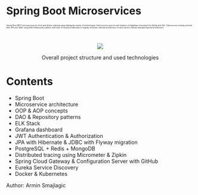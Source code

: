 # Spring Boot Microservices 

<p style="font-size:5px;"> Spring Boot REST microservices for food and drinks ordering using displaying variety of technologies. Each service uses its own instance of database choosing from NoSql and SQL. Data access is being achived with JPA and JDBC using DAO & Reposiotry pattern with help of Flyway & hibernate to migrate schemas. Internal architecture of each service follows standard layered architecture.</p>
<h1>

</h1>

<p align="center" >
  <img src="https://user-images.githubusercontent.com/45321513/210616653-a1b87c6b-f0e4-418e-9441-599c12e7a16d.png" />
  <p align="center">Overall project structure and used technologies</p>
</p>

# Contents

- Spring Boot
- Microservice architecture
- OOP & AOP concepts
- DAO & Repository patterns
- ELK Stack
- Grafana dashboard
- JWT Authentication & Authorization
- JPA with Hibernate & JDBC with Flyway migration
- PostgreSQL + Redis + MongoDB
- Distributed tracing using Micrometer & Zipkin
- Spring Cloud Gateway & Configuration Server with GitHub
- Eureka Service Discovery
- Docker & Kubernetes



Author: Armin Smajlagic
